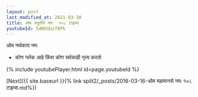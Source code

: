 ```yaml
---
layout: post
last_modified_at: 2021-03-30
title: ओम स्तुतीये नमः  १०८ टाइम्स
youtubeId: 5dNhGUzf8Pk
---
```

 
 
 ओम नर्थकाय नमः  
 
 -  कोण नर्तक आहे किंवा कोण सर्वकाही नृत्य करतो 
 
  
 
  
 
 
 
 
 
 


{% include youtubePlayer.html id=page.youtubeId %}
 
[Next]({{ site.baseurl }}{% link  split2/_posts/2016-03-16-ओम महामानसे नमः १०८ टाइम्स.md%})
 

